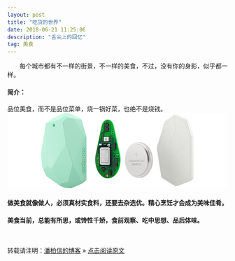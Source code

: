```yaml
---
layout: post
title: "吃货的世界"
date: 2018-06-21 11:25:06 
description: "舌尖上的回忆"
tag: 美食
---
```


　　每个城市都有不一样的街景，不一样的美食，不过，没有你的身影，似乎都一样。

#### 简介：  

品位美食，而不是品位菜单，烧一锅好菜，也绝不是烧钱。
![](/images/posts/iBeacon/iBeacon.png)


#### 做美食就像做人，必须真材实食料，还要去杂选优。精心烹饪才会成为美味佳肴。

#### 美食当前，总能有所思，或馋性千娇，食前观察、吃中思想、品后体味。

     
   


<br>

转载请注明：[潘柏信的博客](http://baixin) » [点击阅读原文](http://baixin.io/2016/04/iBeacon/)      
